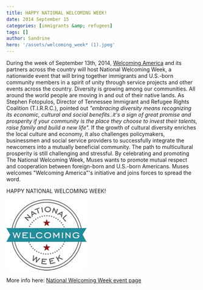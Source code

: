 ```yaml
---
title: HAPPY NATIONAL WELCOMING WEEK!
date: 2014 September 15
categories: [immigrants &amp; refugees]
tags: []
author: Sandrine
hero: '/assets/welcoming_week* (1).jpeg'
---
```

During the week of September 13th, 2014, [Welcoming America](http://www.welcomingamerica.org/) and its partners across the country will host National Welcoming Week, a nationwide event that will bring together immigrants and U.S.-born community members in a spirit of unity through service projects and other events across the country. Diversity is growing among our communities. All around the world people are moving in and out of their native lands. As Stephen Fotopulos, Director of Tennessee Immigrant and Refugee Rights Coalition (T.I.R.R.C.), pointed out *"embracing diversity means recognizing its economic, cultural and social benefits..it's a sign of great promise and prosperity if your community is the place they choose to invest their talents, raise family and build a new life".* If the growth of cultural diversity enriches the local culture and economy, it also challenges policymakers, businessmen and social service providers to successfully integrate the newcomers into a mutually beneficial community. The path to multicultural prosperity is still challenging and stressful. By celebrating and promoting The National Welcoming Week, Muses wants to promote mutual respect and cooperation between foreign-born and U.S.-born Americans. Muses welcomes "Welcoming America"'s initiative and joins forces to spread the word.

HAPPY NATIONAL WELCOMING WEEK!

![](/assets/welcoming_week_.jpeg)

More info here: [National Welcoming Week event page](http://www.welcomingamerica.org/get-involved/national-welcoming-week-2014/)